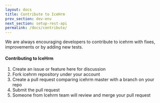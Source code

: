 ```yaml
---
layout: docs
title: Contribute to IceHrm
prev_section: dev-env
next_section: setup-rest-api
permalink: /docs/contribute/
---
```


We are always encouraging developers to contribute to icehrm with fixes, improvements or by adding new tests.

#### Contributing to IceHrm

1. Create an issue or feature here [](https://github.com/gamonoid/icehrm/issues) for discussion
2. Fork icehrm repository under your account
3. Create a pull request comparing icehrm master with a branch on your repo
4. Submit the pull request
5. Someone from Icehrm team will review and merge your pull request
